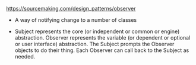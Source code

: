
https://sourcemaking.com/design_patterns/observer

- A way of notifying change to a number of classes

- Subject represents the core (or independent or common or engine) abstraction. Observer represents the variable (or dependent or optional or user interface) abstraction. The Subject prompts the Observer objects to do their thing. Each Observer can call back to the Subject as needed.